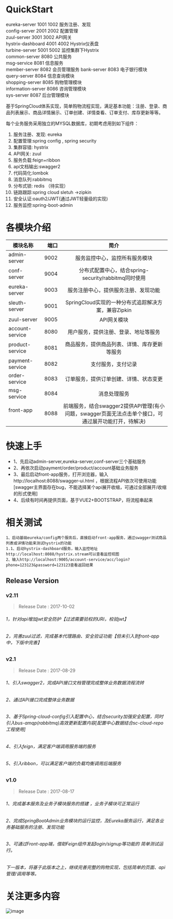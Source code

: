 # QuickStart

eureka-server      1001 1002  服务注册、发现  
config-server      2001 2002  配置管理  
zuul-server        3001 3002  API网关  
hystrix-dashboard  4001 4002  Hystrix仪表盘  
turbine-server     5001 5002  监控集群下Hystrix  
common-server      8080       公共服务  
msg-service        8081       信息服务  
member-server      8082       会员管理服务
bank-server        8083       电子银行模块  
query-server       8084       信息查询模块  
shopping-server    8085       购物管理模块  
information-server 8086       咨询管理模块  
sys-server         8087       后台管理模块


基于SpringCloud体系实现，简单购物流程实现，满足基本功能：注册、登录、商品列表展示、商品详情展示、订单创建、详情查看、订单支付、库存更新等等。

每个业务服务采用独立的MYSQL数据库，初期考虑用到如下组件：
1. 服务注册、发现: eureka
2. 配置管理:spring config , spring security
3. 集群容错: hystrix
4. API网关: zuul
5. 服务负载:feign+ribbon
6. api文档输出:swagger2
7. 代码简化:lombok
8. 消息队列:rabbitmq
9. 分布式锁: redis （待实现）
10. 链路跟踪:spring cloud sletuh ->zipkin
11. 安全认证:oauth2/JWT(通过JWT轻量级的实现)
12. 服务监控:spring-boot-admin


# 各模块介绍

| 模块名称        | 端口   |  简介  |
| --------   | -----:  | :----:  |
| admin-server      | 9002   |   服务监控中心，监控所有服务模块    |
| conf-server        |   9004   |   分布式配置中心，结合spring-security/rabbitmq同时使用   |
| eureka-server        |    9003    |  服务注册中心，提供服务注册、发现功能  |
| sleuth-server        |    9001    |  SpringCloud实现的一种分布式追踪解决方案，兼容Zipkin  |
| zuul-server        |    9005    |  API网关模块  |
| account-service        |    8080    |  用户服务，提供注册、登录、地址等服务  |
| product-service       |    8081    |  商品服务，提供商品列表、详情、库存更新等服务  |
| payment-service    |    8082    |  支付服务，支付记录  |
| order-service        |    8083    |  订单服务，提供订单创建、详情、状态变更  |
| msg-service        |    8084    |  消息处理服务  |
| front-app        |    8088    |  前端服务，结合swagger2提供API管理(有小问题，swagger页面无法点击单个接口，可通过展开功能打开，待解决)  |


# 快速上手
- 1、先启动admin-server,eureka-server,conf-server三个基础服务
- 2、再依次启动payment/order/product/account基础业务服务
- 3、最后启动front-app服务，打开浏览器，输入http://localhost:8088/swagger-ui.html ，根据流程API依次可使用功能[swagger主界面存在bug，不能选择某个api展开收缩，可通过全部展开/收缩的形式使用]
- 4、后续有时间再提供页面，基于VUE2+BOOTSTRAP，将流程串起来

# 相关测试
	1、启动基础eureka/config两个服务后，直接启动front-app服务，通过swagger测试商品列表或详情功能来测试hystrix的功能
	1.1、启动hystrix-dashboard服务，输入监控地址http://localhost:8088/hystrix.stream可以查看监控视图
	2、输入http://localhost:9005/account-service/acc/login?phone=123123&password=123123查看返回结果

## Release Version
### v2.11

> Release Date : 2017-10-02
###### 1，针对api增加jwt安全防护【过滤需要验权的URI，校验jwt】
###### 2，完善zuul过滤，完成基本代理路由、安全验证功能【但未引入到front-app中，下版中完善】

### v2.1

> Release Date : 2017-08-29
###### 1、引入swagger2，完成API接口文档管理完成整体业务数据流程流转
###### 2、通过API接口完成整体业务数据
###### 3、基于Spring-cloud-config引入配置中心，结合security加强安全配置，同时引入bus-amqp(rabbitmq)高效更新配置内容[配置中心数据结合sc-cloud-repo工程使用]
###### 4、引入feign，满足客户端调用服务端的服务
###### 5、引入ribbon，可以满足客户端的负载均衡调用后端服务

### v1.0

> Release Date : 2017-08-17
###### 1、完成基本服务及业务子模块服务的搭建 ，业务子模块可正常运行
###### 2、完成SpringBootAdmin业务模块的运行监控，及Eureka服务运行，满足各业务基础服务的注册、发现功能
###### 3、可通过Front-app端，借助Feign组件发起login/signup等功能的 简单测试运行。
###### 下一版本，将基于此版本之上，继续完善完整的购物实现，包括简单的页面、api管理/调用等等。


# 关注更多内容
![image](https://github.com/backkoms/simplemall/blob/develop/getqrcode.jpeg?raw=true)
